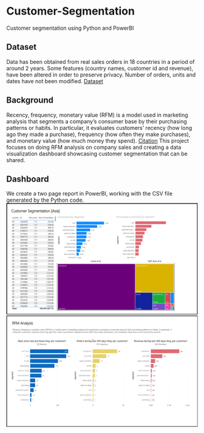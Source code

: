# Customer-Segmentation

Customer segmentation using Python and PowerBI

## Dataset

Data has been obtained from real sales orders in 18 countries in a period of around 2 years. Some features (country names, customer id and revenue), have been altered in order to preserve privacy. Number of orders, units and dates have not been modified. [Dataset](https://github.com/daniel-isidro/customer_segmentation#data-acquisition)

## Background

Recency, frequency, monetary value (RFM) is a model used in marketing analysis that segments a company’s consumer base by their purchasing patterns or habits. In particular, it evaluates customers’ recency (how long ago they made a purchase), frequency (how often they make purchases), and monetary value (how much money they spend). [Citation](<https://www.investopedia.com/terms/r/rfm-recency-frequency-monetary-value.asp#:~:text=Recency%2C%20frequency%2C%C2%A0monetary%20value%20(RFM)%20is,(how%20much%20money%20they%20spend)>)
This project focuses on doing RFM analysis on company sales and creating a data visualization dashboard showcasing customer segmentation that can be shared.

## Dashboard

We create a two page report in PowerBI, working with the CSV file generated by the Python code.
![alt text](https://github.com/YatriSoni/Customer-Segmentation-using-PowerBI/blob/main/Customer%20Segmentation%20Asia%20.png)
![alt text](https://github.com/YatriSoni/Customer-Segmentation-using-PowerBI/blob/main/RFM%20Analysis.png)
